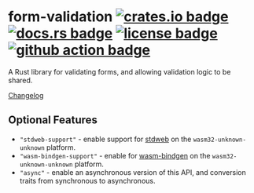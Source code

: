 # form-validation [![crates.io badge](https://img.shields.io/crates/v/form-validation.svg)](https://crates.io/crates/form-validation) [![docs.rs badge](https://docs.rs/form-validation/badge.svg)](https://docs.rs/form-validation/) [![license badge](https://img.shields.io/github/license/kellpossible/form-validation)](https://github.com/kellpossible/form-validation/blob/master/LICENSE.txt) [![github action badge](https://github.com/kellpossible/form-validation/workflows/Rust/badge.svg)](https://github.com/kellpossible/form-validation/actions?query=workflow%3ARust)

A Rust library for validating forms, and allowing validation logic to be shared.

[Changelog](https://github.com/kellpossible/form-validation/releases)

## Optional Features

+ `"stdweb-support"` - enable support for [stdweb](https://crates.io/crates/stdweb) on the `wasm32-unknown-unknown` platform.
+ `"wasm-bindgen-support"` - enable for [wasm-bindgen](https://crates.io/crates/wasm-bindgen) on the `wasm32-unknown-unknown` platform.
+ `"async"` - enable an asynchronous version of this API, and conversion traits from synchronous to asynchronous.
